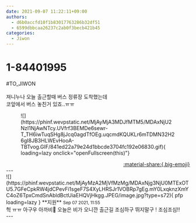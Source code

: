 ```yaml
---
date: 2021-09-07 11:22:11+09:00
authors:
  - d6b0accfd10f1b83017763286b32df51
  - 6599dbbcaa26237c2ab0f3becb421b45
categories:
  - Jiwon
---
```


# 1-84401995

<div class="post-container" markdown="1">
<div class="content-container md-sidebar__scrollwrap" markdown="1">

\#TO_JIWON<br><br>져니누나 오늘 출근할때 버스 정류장 도착했는데<br>코앞에서 버스 놓친거 있죠..ㅠㅠ
<figure markdown="1">
![](https://phinf.wevpstatic.net/MjAyMjA3MDJfMTM5/MDAxNjU2NzI1NjAwNTcy.UVfrf3BEMDe6sewr-T_TH6iwTuqSHg8jJcq0agdTfOEg.uqcmdKQUKLr6mTDMN32H26gI8JB3HLWEvHooA-TBTvog.GIF/841ed22a79e24d1bbcde3704fc192e06830.gif){ loading=lazy onclick="openFullscreen(this)"}
</figure>


</div>
</div>

<div style="text-align: right;" markdown="1">
<a href="https://weverse.io/fromis9/fanpost/1-84401995" style="text-align: right;">:material-share:{.big-emoji}</a>
</div>
---

<div class="comments-container md-sidebar__scrollwrap" markdown="1">
<div class="comment" markdown="1">
<div class='id-container' markdown="1">
![](https://phinf.wevpstatic.net/MjAyMzA2MjVfMzMg/MDAxNjg3NjU0MTExOTU5.7GFeCpkRW4jdCPevFi1sgeF7S4XyLHRSJr1VOBRp7gEg.mY0LxqknzXmYC4oZ6TpxCmdSnAbldBctUiaEHQVjHkgg.JPEG/image.jpg?type=s72){ pfp loading=lazy }
**<span class="artist">지원</span>** <small>Sep 07 2021, 11:55</small><br>
</div>
<div class='comment-body' markdown="1">
헉 ㅠㅠ 아구우 아까비🥺 오늘은 비가 오니깐 출근길 조심하구 뛰지말구 ! 조심조심!! 
</div>
</div>
</div>
---
